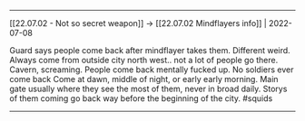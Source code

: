 ***

[[22.07.02 - Not so secret weapon]] -> [[22.07.02 Mindflayers info]] | 2022-07-08

Guard says people come back after mindflayer takes them. Different weird.
Always come from outside city north west.. not a lot of people go there. Cavern, screaming. 
People come back mentally fucked up. No soldiers ever come back
Come at dawn, middle of night, or early early morning.
Main gate usually where they see the most of them, never in broad daily. 
Storys of them coming go back way before the beginning of the city. #squids

***
